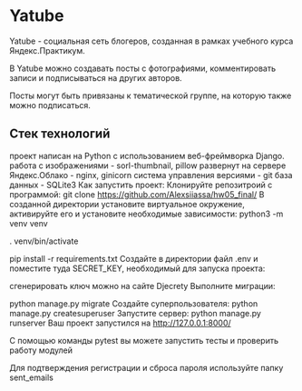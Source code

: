 # Yatube
Yatube - социальная сеть блогеров, созданная в рамках учебного курса Яндекс.Практикум.

В Yatube можно создавать посты с фотографиями, комментировать записи и подписываться на других авторов.

Посты могут быть привязаны к тематической группе, на которую также можно подписаться.

## Стек технологий
проект написан на Python с использованием веб-фреймворка Django.
работа с изображениями - sorl-thumbnail, pillow
развернут на сервере Яндекс.Облако - nginx, ginicorn
система управления версиями - git
база данных - SQLite3
Как запустить проект:
Клонируйте репозитроий с программой:
git clone https://github.com/Alexsiiassa/hw05_final/
В созданной директории установите виртуальное окружение, активируйте его и установите необходимые зависимости:
python3 -m venv venv

. venv/bin/activate

pip install -r requirements.txt
Создайте в директории файл .env и поместите туда SECRET_KEY, необходимый для запуска проекта:

сгенерировать ключ можно на сайте Djecrety
Выполните миграции:

python manage.py migrate
Создайте суперпользователя:
python manage.py createsuperuser
Запустите сервер:
python manage.py runserver
Ваш проект запустился на http://127.0.0.1:8000/

С помощью команды pytest вы можете запустить тесты и проверить работу модулей

Для подтверждения регистрации и сброса пароля используйте папку sent_emails

